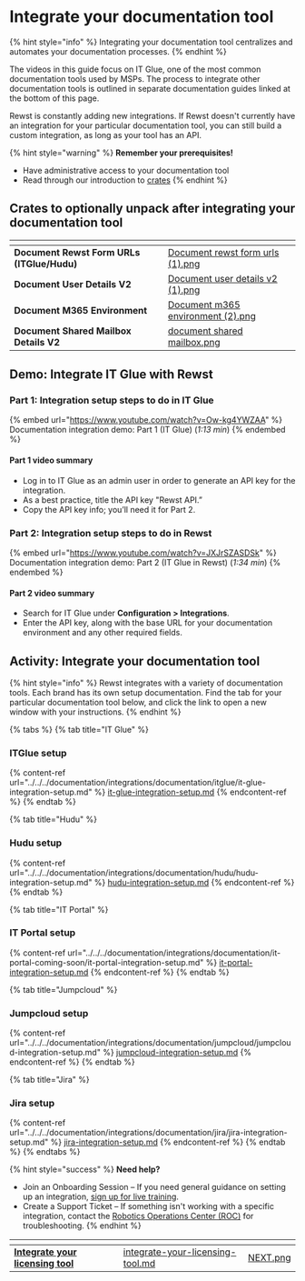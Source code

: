# Integrate your documentation tool

{% hint style="info" %}
Integrating your documentation tool centralizes and automates your documentation processes.
{% endhint %}

The videos in this guide focus on IT Glue, one of the most common documentation tools used by MSPs. The process to integrate other documentation tools is outlined in separate documentation guides linked at the bottom of this page.

Rewst is constantly adding new integrations. If Rewst doesn't currently have an integration for your particular documentation tool, you can still build a custom integration, as long as your tool has an API.

{% hint style="warning" %}
**Remember your prerequisites!**

* Have administrative access to your documentation tool
* Read through our introduction to [crates](../../../prebuilt-automations/crates/ "mention")
{% endhint %}

## Crates to optionally unpack after integrating your documentation tool <a href="#crates-to-optionally-unpack-after-integrating-your-documentation-tool" id="crates-to-optionally-unpack-after-integrating-your-documentation-tool"></a>

<table data-view="cards"><thead><tr><th></th><th data-hidden data-card-cover data-type="files"></th></tr></thead><tbody><tr><td><strong>Document Rewst Form URLs (ITGlue/Hudu)</strong></td><td><a href="../../../.gitbook/assets/Document rewst form urls (1).png">Document rewst form urls (1).png</a></td></tr><tr><td><strong>Document User Details V2</strong></td><td><a href="../../../.gitbook/assets/Document user details v2 (1).png">Document user details v2 (1).png</a></td></tr><tr><td><strong>Document M365 Environment</strong></td><td><a href="../../../.gitbook/assets/Document m365 environment (2).png">Document m365 environment (2).png</a></td></tr><tr><td><strong>Document Shared Mailbox Details V2</strong></td><td><a href="../../../.gitbook/assets/document shared mailbox.png">document shared mailbox.png</a></td></tr></tbody></table>

## **Demo: Integrate IT Glue with Rewst** <a href="#demo-integrating-it-glue-with-rewst" id="demo-integrating-it-glue-with-rewst"></a>

### **Part 1: Integration setup steps to do in IT Glue** <a href="#part-1-integration-setup-steps-to-do-in-it-glue-1-13-min" id="part-1-integration-setup-steps-to-do-in-it-glue-1-13-min"></a>

{% embed url="https://www.youtube.com/watch?v=Ow-kg4YWZAA" %}
Documentation integration demo: Part 1 (IT Glue) (_1:13 min_)
{% endembed %}

#### **Part 1 video summary**

* Log in to IT Glue as an admin user in order to generate an API key for the integration.
* As a best practice, title the API key "Rewst API.”
* Copy the API key info; you’ll need it for Part 2.

### **Part 2: Integration setup steps to do in Rewst** <a href="#part-2-integration-setup-steps-to-do-in-rewst-1-34-min" id="part-2-integration-setup-steps-to-do-in-rewst-1-34-min"></a>

{% embed url="https://www.youtube.com/watch?v=JXJrSZASDSk" %}
Documentation integration demo: Part 2 (IT Glue in Rewst) (_1:34 min_)
{% endembed %}

#### **Part 2 video summary**

* Search for IT Glue under **Configuration > Integrations**.
* Enter the API key, along with the base URL for your documentation environment and any other required fields.

## **Activity: Integrate your documentation tool** <a href="#activity-integrate-your-documentation-tool" id="activity-integrate-your-documentation-tool"></a>

{% hint style="info" %}
Rewst integrates with a variety of documentation tools. Each brand has its own setup documentation. Find the tab for your particular documentation tool below, and click the link to open a new window with your instructions.
{% endhint %}

{% tabs %}
{% tab title="IT Glue" %}
### ITGlue setup

{% content-ref url="../../../documentation/integrations/documentation/itglue/it-glue-integration-setup.md" %}
[it-glue-integration-setup.md](../../../documentation/integrations/documentation/itglue/it-glue-integration-setup.md)
{% endcontent-ref %}
{% endtab %}

{% tab title="Hudu" %}
### Hudu setup

{% content-ref url="../../../documentation/integrations/documentation/hudu/hudu-integration-setup.md" %}
[hudu-integration-setup.md](../../../documentation/integrations/documentation/hudu/hudu-integration-setup.md)
{% endcontent-ref %}
{% endtab %}

{% tab title="IT Portal" %}
### IT Portal setup

{% content-ref url="../../../documentation/integrations/documentation/it-portal-coming-soon/it-portal-integration-setup.md" %}
[it-portal-integration-setup.md](../../../documentation/integrations/documentation/it-portal-coming-soon/it-portal-integration-setup.md)
{% endcontent-ref %}
{% endtab %}

{% tab title="Jumpcloud" %}
### Jumpcloud setup

{% content-ref url="../../../documentation/integrations/documentation/jumpcloud/jumpcloud-integration-setup.md" %}
[jumpcloud-integration-setup.md](../../../documentation/integrations/documentation/jumpcloud/jumpcloud-integration-setup.md)
{% endcontent-ref %}
{% endtab %}

{% tab title="Jira" %}
### Jira setup

{% content-ref url="../../../documentation/integrations/documentation/jira/jira-integration-setup.md" %}
[jira-integration-setup.md](../../../documentation/integrations/documentation/jira/jira-integration-setup.md)
{% endcontent-ref %}
{% endtab %}
{% endtabs %}

{% hint style="success" %}
**Need help?**

* Join an Onboarding Session – If you need general guidance on setting up an integration, [sign up for live training](https://outlook.office365.com/owa/calendar/RewstImplementation1@rewst.io/bookings/).
* Create a Support Ticket – If something isn't working with a specific integration, contact the [Robotics Operations Center (ROC)](mailto:the_roc@rewst.io) for troubleshooting.
{% endhint %}

<table data-view="cards"><thead><tr><th></th><th data-hidden data-card-target data-type="content-ref"></th><th data-hidden data-card-cover data-type="files"></th></tr></thead><tbody><tr><td><a href="integrate-your-licensing-tool.md"><strong>Integrate your licensing tool</strong></a></td><td><a href="integrate-your-licensing-tool.md">integrate-your-licensing-tool.md</a></td><td><a href="../../../.gitbook/assets/NEXT.png">NEXT.png</a></td></tr></tbody></table>

